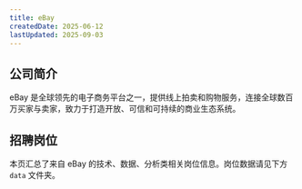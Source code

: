 ```yaml
---
title: eBay
createdDate: 2025-06-12
lastUpdated: 2025-09-03
---
```


## 公司简介  
eBay 是全球领先的电子商务平台之一，提供线上拍卖和购物服务，连接全球数百万买家与卖家，致力于打造开放、可信和可持续的商业生态系统。

## 招聘岗位  
本页汇总了来自 eBay 的技术、数据、分析类相关岗位信息。岗位数据请见下方 `data` 文件夹。
